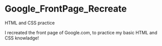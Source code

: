 # Google_FrontPage_Recreate
HTML and CSS practice


I recreated the front page of Google.com, to practice my basic HTML and CSS knowladge!
